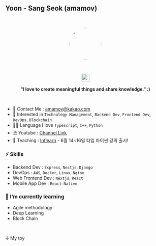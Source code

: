 ## Yoon - Sang Seok (amamov)

<br />

 <!-- ![](https://komarev.com/ghpvc/?username=amamov&color=brightgreen)-->
<!-- > Love to team up to create valuable and meaningful software products. -->

<p align="center"><kbd><img src="https://yt3.ggpht.com/xJCgWfILpXKs-q6rGxQheDIzsC1m_MzPqEoBkZGw15Czqldlb2ZJKAnDlet3JzY9VXGatAB1ow=s600-c-k-c0x00ffffff-no-rj-rp-mo" width="100px" height="auto" style="border-radius: 50%" /></kbd></center></p>

<br />

<p align="center">
<img src="https://media.giphy.com/media/hvRJCLFzcasrR4ia7z/giphy.gif" width="25px"> 
</p>

<p align="center">
<b> "I love to create meaningful things and share knowledge." :) </b> 
</p>

<br />

<!-- - 📝 My Resume : [Link]() -->
- 📮   Contact Me : amamov@kakao.com
- 🐾   Interested in `Technology Management`, `Backend Dev`, `Frontend Dev`, `DevOps`, `Blockchain`
- 🏴‍☠️   Language I love `Typescript`, `C++`, `Python`
- ⛱   Youtube : [Channel Link](https://www.youtube.com/channel/UCZF5F4FY5vKOqW24YJ_XklQ)
- 🎩   Teaching : [Inflearn](https://www.inflearn.com/users/@amamov) - 6월 14~16일 타입 파이썬 강의 출시!

<!-- <span><img height="20" src="https://raw.githubusercontent.com/github/explore/80688e429a7d4ef2fca1e82350fe8e3517d3494d/topics/typescript/typescript.png"></span>
<span><img height="20" src="https://raw.githubusercontent.com/github/explore/80688e429a7d4ef2fca1e82350fe8e3517d3494d/topics/cpp/cpp.png"></span>
<span><img height="20" src="https://raw.githubusercontent.com/github/explore/80688e429a7d4ef2fca1e82350fe8e3517d3494d/topics/python/python.png"></span> -->



<!--
### ⛏ Main Language

- **Python**, **C lang**,  <b>Javascript(ES6)</b>, ...
-->
<!-- [![amamov's github stats](https://github-readme-stats.vercel.app/api?username=amamov&show_icons=true&theme=dark)](https://github.com/anuraghazra/github-readme-stats) -->


<!-- [![Top Langs](https://github-readme-stats.vercel.app/api/top-langs/?username=amamov&langs_count=8)](https://github.com/anuraghazra/github-readme-stats) -->

<!-- [![Top Langs](https://github-readme-stats.vercel.app/api/top-langs/?username=amamov&layout=compact)](https://github.com/anuraghazra/github-readme-stats) -->

### ⚡️ Skills

- Backend Dev : `Express`, `Nestjs`, `Django`
- DevOps : `AWS`, `Docker`, `Linux`, `Nginx`
- Web Frontend Dev : `Nextjs`, `React`
- Mobile App Dev : `React-Native`
 

### 🌱 I’m currently learning

- Agile methodology
- Deep Learning
- Block Chain

<br>

↓ My toy
